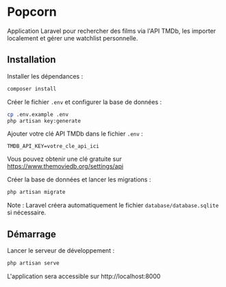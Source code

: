 # Popcorn

Application Laravel pour rechercher des films via l'API TMDb, les importer localement et gérer une watchlist personnelle.

## Installation

Installer les dépendances :

```bash
composer install
```

Créer le fichier `.env` et configurer la base de données :

```bash
cp .env.example .env
php artisan key:generate
```

Ajouter votre clé API TMDb dans le fichier `.env` :

```
TMDB_API_KEY=votre_cle_api_ici
```

Vous pouvez obtenir une clé gratuite sur https://www.themoviedb.org/settings/api

Créer la base de données et lancer les migrations :

```bash
php artisan migrate
```

Note : Laravel créera automatiquement le fichier `database/database.sqlite` si nécessaire.

## Démarrage

Lancer le serveur de développement :

```bash
php artisan serve
```

L'application sera accessible sur http://localhost:8000
